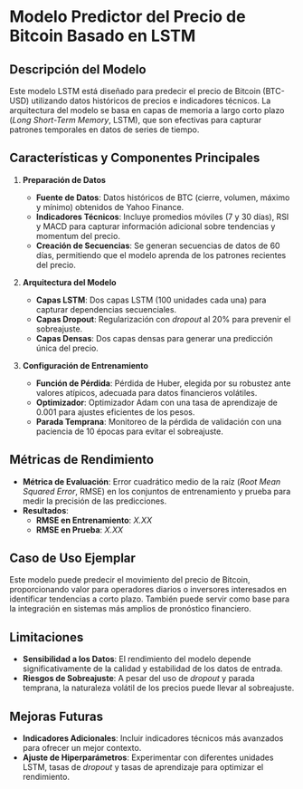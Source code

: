 # Modelo Predictor del Precio de Bitcoin Basado en LSTM

## Descripción del Modelo
Este modelo LSTM está diseñado para predecir el precio de Bitcoin (BTC-USD) utilizando datos históricos de precios e indicadores técnicos. La arquitectura del modelo se basa en capas de memoria a largo corto plazo (*Long Short-Term Memory*, LSTM), que son efectivas para capturar patrones temporales en datos de series de tiempo.

## Características y Componentes Principales
1. **Preparación de Datos**
   - **Fuente de Datos**: Datos históricos de BTC (cierre, volumen, máximo y mínimo) obtenidos de Yahoo Finance.
   - **Indicadores Técnicos**: Incluye promedios móviles (7 y 30 días), RSI y MACD para capturar información adicional sobre tendencias y momentum del precio.
   - **Creación de Secuencias**: Se generan secuencias de datos de 60 días, permitiendo que el modelo aprenda de los patrones recientes del precio.

2. **Arquitectura del Modelo**
   - **Capas LSTM**: Dos capas LSTM (100 unidades cada una) para capturar dependencias secuenciales.
   - **Capas Dropout**: Regularización con *dropout* al 20% para prevenir el sobreajuste.
   - **Capas Densas**: Dos capas densas para generar una predicción única del precio.

3. **Configuración de Entrenamiento**
   - **Función de Pérdida**: Pérdida de Huber, elegida por su robustez ante valores atípicos, adecuada para datos financieros volátiles.
   - **Optimizador**: Optimizador Adam con una tasa de aprendizaje de 0.001 para ajustes eficientes de los pesos.
   - **Parada Temprana**: Monitoreo de la pérdida de validación con una paciencia de 10 épocas para evitar el sobreajuste.

## Métricas de Rendimiento
- **Métrica de Evaluación**: Error cuadrático medio de la raíz (*Root Mean Squared Error*, RMSE) en los conjuntos de entrenamiento y prueba para medir la precisión de las predicciones.
- **Resultados**:
  - **RMSE en Entrenamiento**: _X.XX_
  - **RMSE en Prueba**: _X.XX_

## Caso de Uso Ejemplar
Este modelo puede predecir el movimiento del precio de Bitcoin, proporcionando valor para operadores diarios o inversores interesados en identificar tendencias a corto plazo. También puede servir como base para la integración en sistemas más amplios de pronóstico financiero.

## Limitaciones
- **Sensibilidad a los Datos**: El rendimiento del modelo depende significativamente de la calidad y estabilidad de los datos de entrada.
- **Riesgos de Sobreajuste**: A pesar del uso de *dropout* y parada temprana, la naturaleza volátil de los precios puede llevar al sobreajuste.

## Mejoras Futuras
- **Indicadores Adicionales**: Incluir indicadores técnicos más avanzados para ofrecer un mejor contexto.
- **Ajuste de Hiperparámetros**: Experimentar con diferentes unidades LSTM, tasas de *dropout* y tasas de aprendizaje para optimizar el rendimiento.
